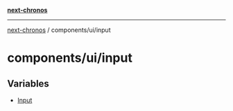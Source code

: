[**next-chronos**](../../../README.md)

***

[next-chronos](../../../README.md) / components/ui/input

# components/ui/input

## Variables

- [Input](variables/Input.md)
